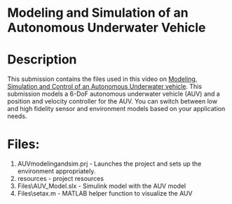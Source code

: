 # Modeling and Simulation of an Autonomous Underwater Vehicle

# Description
This submission contains the files used in this video on [Modeling, Simulation and Control of an Autonomous Underwater vehicle](https://www.mathworks.com/videos/modeling-and-simulation-of-an-autonomous-underwater-vehicle-1586937688878.html). This submission models a 6-DoF autonomous underwater vehicle (AUV) and a position and velocity controller for the AUV. You can switch between low and high fidelity sensor and environment models based on your application needs.

# Files:
1. AUVmodelingandsim.prj - Launches the project and sets up the environment appropriately.
2. resources - project resources
3. Files\AUV_Model.slx - Simulink model with the AUV model
4. Files\setax.m - MATLAB helper function to visualize the AUV
